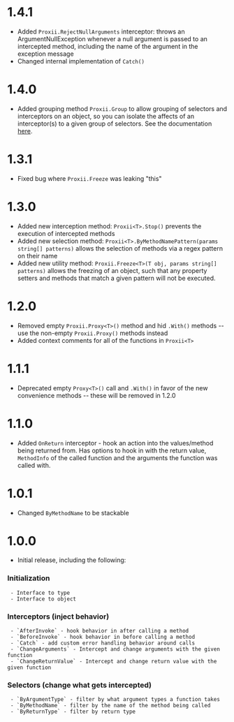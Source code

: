 # 1.4.1
 - Added `Proxii.RejectNullArguments` interceptor: throws an ArgumentNullException whenever a null argument is passed to an intercepted method, including the name of the argument in the exception message
 - Changed internal implementation of `Catch()`

# 1.4.0
 - Added grouping method `Proxii.Group` to allow grouping of selectors and interceptors on an object, so you can isolate the affects of an interceptor(s) to a given group of selectors. See the documentation [here](https://github.com/zckeyser/proxii/blob/master/docs/grouping.md).

# 1.3.1
 - Fixed bug where `Proxii.Freeze` was leaking "this"

# 1.3.0
 - Added new interception method: `Proxii<T>.Stop()` prevents the execution of intercepted methods
 - Added new selection method: `Proxii<T>.ByMethodNamePattern(params string[] patterns)` allows the selection of methods via a regex pattern on their name
 - Added new utility method: `Proxii.Freeze<T>(T obj, params string[] patterns)` allows the freezing of an object, such that any property setters and methods that match a given pattern will not be executed.

# 1.2.0
 - Removed empty `Proxii.Proxy<T>()` method and hid `.With()` methods -- use the non-empty `Proxii.Proxy()` methods instead
 - Added context comments for all of the functions in `Proxii<T>`

# 1.1.1
 - Deprecated empty `Proxy<T>()` call and `.With()` in favor of the new convenience methods -- these will be removed in 1.2.0

# 1.1.0
 - Added `OnReturn` interceptor - hook an action into the values/method being returned from. Has options to hook in with the return value, `MethodInfo` of the called function and the arguments the function was called with.

# 1.0.1
 - Changed `ByMethodName` to be stackable

# 1.0.0
 - Initial release, including the following:

### Initialization
     - Interface to type
     - Interface to object

### Interceptors (inject behavior)
     - `AfterInvoke` - hook behavior in after calling a method
     - `BeforeInvoke` - hook behavior in before calling a method
     - `Catch` - add custom error handling behavior around calls
     - `ChangeArguments` - Intercept and change arguments with the given function
     - `ChangeReturnValue` - Intercept and change return value with the given function

### Selectors (change what gets intercepted)
     - `ByArgumentType` - filter by what argument types a function takes
     - `ByMethodName` - filter by the name of the method being called
     - `ByReturnType` - filter by return type
